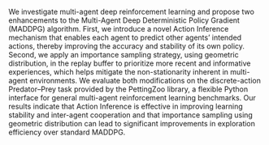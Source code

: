 We investigate multi-agent deep reinforcement learning and propose two enhancements to the Multi-Agent Deep Deterministic Policy Gradient (MADDPG) algorithm. First, we introduce a novel Action Inference mechanism that enables each agent to predict other agents’ intended actions, thereby improving the accuracy and stability of its own policy. Second, we apply an importance sampling strategy, using geometric distribution, in the replay buffer to prioritize more recent and informative experiences, which helps mitigate the non-stationarity inherent in multi-agent environments. We evaluate both modifications on the discrete-action Predator–Prey task provided by the PettingZoo library, a flexible Python interface for general multi-agent reinforcement learning benchmarks. Our results indicate that Action Inference is effective in improving learning stability and inter-agent cooperation and that importance sampling using geometric distribution can lead to significant improvements in exploration efficiency over standard MADDPG.
